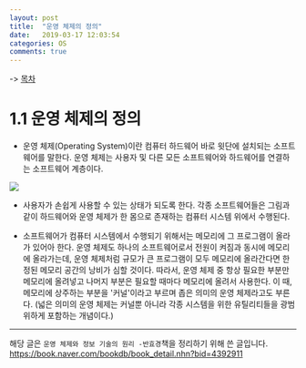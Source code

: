 ```yaml
---
layout: post
title:  "운영 체제의 정의"
date:   2019-03-17 12:03:54
categories: OS
comments: true
---
```


-> [목차](https://chogyujin.github.io/2019/03/17/%EB%AA%A9%EC%B0%A8/)

# 1.1 운영 체제의 정의

- 운영 체제(Operating System)이란 컴퓨터 하드웨어 바로 윗단에 설치되는 소프트웨어를 말한다. 운영 체제는 사용자 및 다른 모든 소프트웨어와 하드웨어를 연결하는 소프트웨어 계층이다.  

<img src="https://user-images.githubusercontent.com/33562226/54484449-8edd0380-48aa-11e9-8e8f-5076061a55a0.PNG">

- 사용자가 손쉽게 사용할 수 있는 상태가 되도록 한다. 각종 소프트웨어들은 그림과 같이 하드웨어와 운영 체제가 한 몸으로 존재하는 컴퓨터 시스템 위에서 수행된다.

- 소프트웨어가 컴퓨터 시스템에서 수행되기 위해서는 메모리에 그 프로그램이 올라가 있어아 한다. 운영 체제도 하나의 소프트웨어로서 전원이 켜짐과 동시에 메모리에 올라가는데, 운영 체제처럼 규모가 큰 프로그램이 모두 메모리에 올라간다면 한정된 메모리 공간의 낭비가 심할 것이다. 따라서, 운영 체제 중 항상 필요한 부분만 메모리에 올려넣고 나머지 부분은 필요할 때마다 메모리에 올려서 사용한다. 이 때, 메모리에 상주하는 부분을 '커널'이라고 부르며 좁은 의미의 운영 체제라고도 부른다. (넓은 의미의 운영 체제는 커널뿐 아니라 각종 시스템을 위한 유틸리티들을 광범위하게 포함하는 개념이다.)



---
해당 글은 `운영 체제와 정보 기술의 원리 -반효경`책을 정리하기 위해 쓴 글입니다.  
https://book.naver.com/bookdb/book_detail.nhn?bid=4392911
